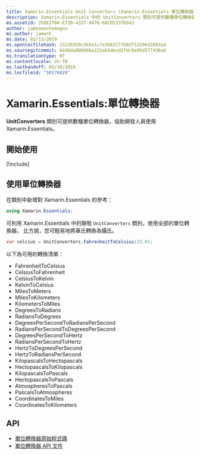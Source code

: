 ```yaml
---
title: Xamarin.Essentials Unit Converters (Xamarin.Essentials 單位轉換器)
description: Xamarin.Essentials 中的 UnitConverters 類別可提供數種單位轉換器，協助開發人員使用 Xamarin.Essentials。
ms.assetid: 35DE2704-E730-4337-9476-66CD53376943
author: jamesmontemagno
ms.author: jamont
ms.date: 03/13/2019
ms.openlocfilehash: 23126359c3b5e1c7e3562177b82f12596d2893a4
ms.sourcegitcommit: 64d6da88bb6ba222ab2decd2fdc8e95d377438a6
ms.translationtype: HT
ms.contentlocale: zh-TW
ms.lasthandoff: 03/18/2019
ms.locfileid: "58176029"
---
```

# <a name="xamarinessentials-unit-converters"></a>Xamarin.Essentials:單位轉換器

**UnitConverters** 類別可提供數種單位轉換器，協助開發人員使用 Xamarin.Essentials。

## <a name="get-started"></a>開始使用

[!include[](~/essentials/includes/get-started.md)]

## <a name="using-unit-converters"></a>使用單位轉換器

在類別中新增對 Xamarin.Essentials 的參考：

```csharp
using Xamarin.Essentials;
```

可利用 Xamarin.Essentials 中的靜態 `UnitConverters` 類別，使用全部的單位轉換器。 比方說，您可輕易地將華氏轉換為攝氏。

```csharp
var celcius = UnitConverters.FahrenheitToCelsius(32.0);
```

以下為可用的轉換清單：

* FahrenheitToCelsius
* CelsiusToFahrenheit
* CelsiusToKelvin
* KelvinToCelsius
* MilesToMeters
* MilesToKilometers
* KilometersToMiles
* DegreesToRadians
* RadiansToDegrees
* DegreesPerSecondToRadiansPerSecond
* RadiansPerSecondToDegreesPerSecond
* DegreesPerSecondToHertz
* RadiansPerSecondToHertz
* HertzToDegreesPerSecond
* HertzToRadiansPerSecond
* KilopascalsToHectopascals
* HectopascalsToKilopascals
* KilopascalsToPascals
* HectopascalsToPascals
* AtmospheresToPascals
* PascalsToAtmospheres
* CoordinatesToMiles
* CoordinatesToKilometers

## <a name="api"></a>API

- [單位轉換器原始程式碼](https://github.com/xamarin/Essentials/tree/master/Xamarin.Essentials/Types/UnitConverters.shared.cs)
- [單位轉換器 API 文件](xref:Xamarin.Essentials.UnitConverters)
